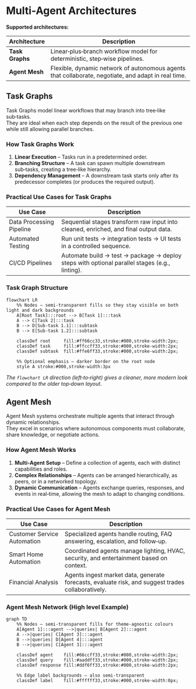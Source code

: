 # Multi-Agent Architectures

**Supported architectures:** 


| Architecture | Description |
|--------------|-------------|
| **Task Graphs** | Linear‑plus‑branch workflow model for deterministic, step‑wise pipelines. |
| **Agent Mesh**  | Flexible, dynamic network of autonomous agents that collaborate, negotiate, and adapt in real time. |

## Task Graphs

Task Graphs model linear workflows that may branch into tree‑like sub‑tasks.  
They are ideal when each step depends on the result of the previous one while still allowing parallel branches.

### How Task Graphs Work

1. **Linear Execution** – Tasks run in a predetermined order.  
2. **Branching Structure** – A task can spawn multiple downstream sub‑tasks, creating a tree‑like hierarchy.  
3. **Dependency Management** – A downstream task starts only after its predecessor completes (or produces the required output).

### Practical Use Cases for Task Graphs

| Use Case               | Description                                                                                     |
|------------------------|-------------------------------------------------------------------------------------------------|
| Data Processing Pipeline | Sequential stages transform raw input into cleaned, enriched, and final output data.          |
| Automated Testing      | Run unit tests → integration tests → UI tests in a controlled sequence.                        |
| CI/CD Pipelines        | Automate build → test → package → deploy steps with optional parallel stages (e.g., linting).  |

### Task Graph Structure

```mermaid
flowchart LR
    %% Nodes – semi‑transparent fills so they stay visible on both light and dark backgrounds
    A[Root Task]:::root --> B[Task 1]:::task
    A --> C[Task 2]:::task
    B --> D[Sub‑task 1.1]:::subtask
    B --> E[Sub‑task 1.2]:::subtask

    classDef root     fill:#ff66cc33,stroke:#000,stroke-width:2px;
    classDef task     fill:#ffccff33,stroke:#000,stroke-width:2px;
    classDef subtask  fill:#ffe6ff33,stroke:#000,stroke-width:2px;

    %% Optional emphasis – darker border on the root node
    style A stroke:#000,stroke-width:3px
```

*The `flowchart LR` direction (left‑to‑right) gives a cleaner, more modern look compared to the older top‑down layout.*


## Agent Mesh

Agent Mesh systems orchestrate multiple agents that interact through dynamic relationships.  
They excel in scenarios where autonomous components must collaborate, share knowledge, or negotiate actions.

### How Agent Mesh Works

1. **Multi‑Agent Setup** – Define a collection of agents, each with distinct capabilities and roles.  
2. **Complex Relationships** – Agents can be arranged hierarchically, as peers, or in a networked topology.  
3. **Dynamic Communication** – Agents exchange queries, responses, and events in real‑time, allowing the mesh to adapt to changing conditions.

### Practical Use Cases for Agent Mesh

| Use Case                | Description                                                                                     |
|-------------------------|-------------------------------------------------------------------------------------------------|
| Customer Service Automation | Specialized agents handle routing, FAQ answering, escalation, and follow‑up.                |
| Smart Home Automation   | Coordinated agents manage lighting, HVAC, security, and entertainment based on context.       |
| Financial Analysis      | Agents ingest market data, generate forecasts, evaluate risk, and suggest trades collaboratively. |

### Agent Mesh Network (High level Example)

```mermaid
graph TD
    %% Nodes – semi‑transparent fills for theme‑agnostic colours
    A[Agent 1]:::agent -->|queries| B[Agent 2]:::agent
    A -->|queries| C[Agent 3]:::agent
    B -->|queries| D[Agent 4]:::agent
    B -->|queries| C[Agent 3]:::agent

    classDef agent    fill:#66ccff33,stroke:#000,stroke-width:2px;
    classDef query    fill:#aaddff33,stroke:#000,stroke-width:2px;
    classDef response fill:#ddf6ff33,stroke:#000,stroke-width:2px;

    %% Edge label backgrounds – also semi‑transparent
    classDef label    fill:#ffffff33,stroke:#000,stroke-width:0px;
```